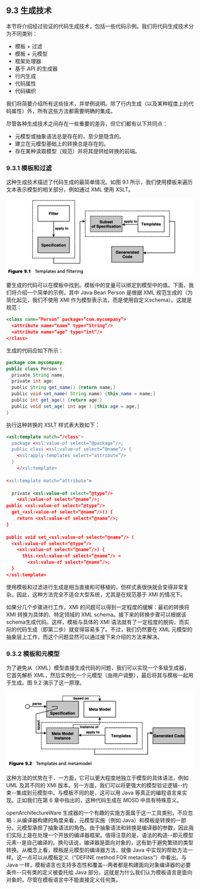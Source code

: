 ## 9.3 生成技术
本节将介绍经过验证的代码生成技术，包括一些代码示例。我们将代码生成技术分为不同类别：

- 模板 + 过滤
- 模板 + 元模型 
- 框架处理器
- 基于 API 的生成器 
- 行内生成
- 代码属性
- 代码编织

我们将简要介绍所有这些技术，并举例说明。除了行内生成（以及某种程度上的代码属性）外，所有这些方法都需要明确的集成。

尽管各种生成技术之间存在一些重要的差异，但它们都有以下共同点：

- 元模型或抽象语法总是存在的，至少是隐含的。
- 建立在元模型基础上的转换总是存在的。
- 存在某种读取模型（规范）并将其提供给转换的前端。

### 9.3.1 模板和过滤
这种生成技术描述了代码生成的最简单情况。如图 9.1 所示，我们使用模板来遍历文本表示模型的相关部分，例如通过 XML 使用 XSLT。

![Figure 9.1](../img/f9.1.png)

要生成的代码可以在模板中找到。模板中的变量可以绑定到模型中的值。下面，我们将介绍一个简单的示例，其中 Java Bean Person 是根据 XML 规范生成的（为简化起见，我们不使用 XMI 作为模型表示法，而是使用自定义schema）。这就是规范：

```xml
<class name=“Person” package=“com.mycompany”>
  <attribute name=“name” type=“String”/>
  <attribute name=“age” type=“int”/>
</class>
```

生成的代码应如下所示：

```java
package com.mycompany;
public class Person {
  private String name;
  private int age;
  public String get_name() {return name;}
  public void set_name( String name) {this.name = name;}
  public int get_age() {return age;}
  public void set_age( int age ) {this.age = age;}
}
```

执行这种转换的 XSLT 样式表大致如下：

```xml
<xsl:template match=“/class">
  package <xsl:value-of select=“@package”/>;
  public class <xsl:value-of select=“@name”/> {
    <xsl:apply-templates select=“attribute”/>
  }
    </xsl:template>
 
<xsl:template match=“attribute">
 
  private <xsl:value-of select=“@type”/>
    <xsl:value-of select=“@name”/>;
public <xsl:value-of select=“@type”/>
  get_<xsl:value-of select=“@name”/>() {
    return <xsl:value-of select=“@name”/>;
}
 
public void set_<xsl:value-of select=“@name”/> (
  <xsl:value-of select=“@type”/>
    <xsl:value-of select=“@name”/>) {
      this.<xsl:value-of select=“@name”/> =
        <xsl:value-of select=“@name”/>;
  }
</xsl:template>
```

使用模板和过滤进行生成是相当直接和可移植的，但样式表很快就会变得非常复杂。因此，这种方法完全不适合大型系统，尤其是在规范基于 XMI 的情况下。

如果分几个步骤进行工作，XMI 的问题可以得到一定程度的缓解：最初的转换将 XMI 转换为具体的、特定领域的 XML schema。接下来的转换步骤可以根据该schema生成代码。这样，模板与具体的 XMI 语法就有了一定程度的脱钩，而实际的代码生成（即第二步）就变得容易多了。不过，我们仍然要在 XML 元模型的抽象层上工作，而这个问题显然可以通过接下来介绍的方法来解决。

### 9.3.2 模板和元模型
为了避免从（XML）模型直接生成代码的问题，我们可以实现一个多级生成器，它首先解析 XML，然后实例化一个元模型（由用户调整），最后将其与模板一起用于生成。图 9.2 演示了这一原理。

![Figure 9.2](../img/f9.2.png)

这种方法的优势在于，一方面，它可以更大程度地独立于模型的具体语法，例如 UML 及其不同的 XMI 版本。另一方面，我们可以将更强大的模型验证逻辑--约束--集成到元模型中。与模板不同的是，这可以用 Java 等真正的编程语言来实现。正如我们在第 6 章中指出的，这种代码生成在 MDSD 中具有特殊意义。

openArchitectureWare 生成器的一个有趣的实施方面属于这一工具类别，不应忽略：从编译器构建的角度来看，元模型实施（例如 Java）和模板是转换的一部分。元模型承担了抽象语法的角色。由于抽象语法和转换是编译器的参数，因此我们实际上是在处理一个开放的编译器框架。值得注意的是，语法的构造--即元模型元素--是自己编译的。换句话说，编译器是面向对象的，这有助于避免繁琐的类型转换。从概念上看，模板是元模型的编译器方法，就像 Java 中实现的帮助方法一样。这一点可以从模板定义（“DEFINE method FOR metaclass”）中看出。与 Java 一样，模板语言也支持多态性和覆盖--两者都是构建面向对象编译器的必要条件--只有类的定义被委托给 Java 部分。这就是为什么我们认为模板语言是面向对象的，尽管在模板语言中不能直接定义任何类。
